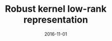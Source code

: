 ---
title: "Robust kernel low-rank representation"
collection: conferences
permalink: /publication/Robust
date: 2016-11-01
venue: " IEEE Trans. Neural Netw. Learning Syst"
city: 
state: ""
thumbnail: "Robust.png"
teaser :
authors: "Shijie Xiao, Mingkui Tan, Dong Xu, Zhao Yang Dong"
bibtex: Robust.txt
uri: Robust.pdf
arxiv: 
project: 
source:
poster: 
data:
---